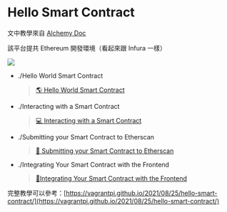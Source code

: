 # Hello Smart Contract

文中教學來自 [Alchemy Doc](https://docs.alchemy.com/alchemy/)

該平台提共 Ethereum 開發環境（看起來跟 Infura 一樣）

![](https://gblobscdn.gitbook.com/assets%2F-MB17w56kk7ZnRMWdqOL%2F-MCgxfZvPLCmH_wtYsNi%2F-MCh3kuwNocXoDi0gvFu%2FScreen%20Shot%202020-07-20%20at%209.33.44%20AM.png?alt=media&token=c23f6661-aa7a-4bfd-af88-a314277275a9)

- ./Hello World Smart Contract

  > [🌎 Hello World Smart Contract](https://docs.alchemy.com/alchemy/tutorials/hello-world-smart-contract)

- ./Interacting with a Smart Contract

  > [💻 Interacting with a Smart Contract](https://docs.alchemy.com/alchemy/tutorials/hello-world-smart-contract/interacting-with-a-smart-contract)

- ./Submitting your Smart Contract to Etherscan

  > [📩 Submitting your Smart Contract to Etherscan](https://docs.alchemy.com/alchemy/tutorials/hello-world-smart-contract/submitting-your-smart-contract-to-etherscan)

- ./Integrating Your Smart Contract with the Frontend

  > [📱Integrating Your Smart Contract with the Frontend](https://docs.alchemy.com/alchemy/tutorials/hello-world-smart-contract/part-4)

完整教學可以參考：[https://vagrantpi.github.io/2021/08/25/hello-smart-contract/](https://vagrantpi.github.io/2021/08/25/hello-smart-contract/)